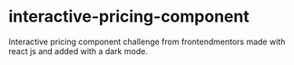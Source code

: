 # interactive-pricing-component

Interactive pricing component challenge from frontendmentors made with react js and added with a dark mode.
